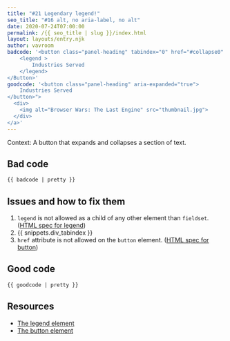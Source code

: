 ```yaml
---
title: "#21 Legendary legend!"
seo_title: "#16 alt, no aria-label, no alt"
date: 2020-07-24T07:00:00
permalink: /{{ seo_title | slug }}/index.html
layout: layouts/entry.njk
author: vavroom
badcode: '<button class="panel-heading" tabindex="0" href="#collapse0" aria-expanded="true">
    <legend >
        Industries Served
    </legend>
</Button>'
goodcode: '<button class="panel-heading" aria-expanded="true">
    Industries Served
</button>">
  <div>
    <img alt="Browser Wars: The Last Engine" src="thumbnail.jpg">
  </div>
</a>'
---
```

<div class="section bad">

Context: A button that expands and collapses a section of text.

## Bad code

```html
{{ badcode | pretty }}
```
</div>

<div class="section" id="issues">

## Issues and how to fix them

1. `legend` is not allowed as a child of any other element than `fieldset`.
(<a href="#foot-note1">HTML spec for legend</a>)
1. {{ snippets.div_tabindex }}  
1. `href` attribute is not allowed on the `button` element.
(<a href="#foot-note2">HTML spec for button</a>)

</div>

<div class="section">

## Good code

```html
{{ goodcode | pretty }}
```
</div>

<div class="section">

## Resources

* <a href="https://html.spec.whatwg.org/#the-legend-element" id="foot-note1" rel="noopener">The legend element</a>
* <a href="https://html.spec.whatwg.org/#the-button-element" id="foot-note2" rel="noopener">The button element</a>

</div>

